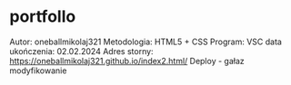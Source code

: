 # portfollo
Autor: oneballmikolaj321
Metodologia: HTML5 + CSS
Program:  VSC
data ukończenia: 02.02.2024
Adres storny: https://oneballmikolaj321.github.io/index2.html/
Deploy - gałaz modyfikowanie
 
